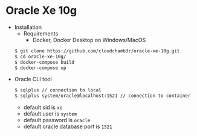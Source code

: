 # Oracle Xe 10g

- Installation
    - Requirements 
        - Docker, Docker Desktop on Windows/MacOS 
    ```bash
    $ git clone https://github.com/cloudchamb3r/oracle-xe-10g.git
    $ cd oracle-xe-10g/
    $ docker-compose build
    $ docker-compose up
    ```
- Oracle CLI tool
    ```bash
    $ sqlplus // connection to local
    $ sqlplus system/oracle@localhost:1521 // connection to container 
    ```
    - default sid is `xe`  
    - default user is `system`  
    - default password is `oracle` 
    - default oracle database port is `1521`

